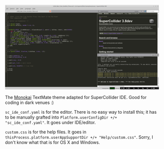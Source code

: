 ![Screenshot](screenshot.png)

The [Monokai](http://www.monokai.nl/blog/2006/07/15/textmate-color-theme/) TextMate theme adapted for SuperCollider IDE. Good for coding in dark venues :)

`sc_ide_conf.yaml` is for the editor. There is no easy way to install this; it has to be manually grafted into `Platform.userConfigDir +/+ "sc_ide_conf.yaml"`. It goes under IDE/editor.

`custom.css` is for the help files. It goes in `thisProcess.platform.userAppSupportDir +/+ "Help/custom.css"`. Sorry, I don't know what that is for OS X and Windows.

